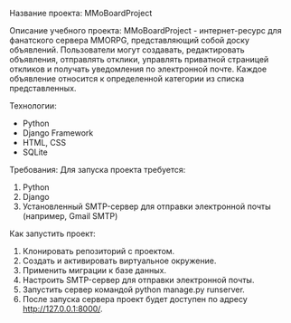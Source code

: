Название проекта: MMoBoardProject

Описание учебного проекта:
MMoBoardProject - интернет-ресурс для фанатского сервера MMORPG, представляющий собой доску объявлений. Пользователи могут создавать, редактировать объявления, отправлять отклики, управлять приватной страницей откликов и получать уведомления по электронной почте. Каждое объявление относится к определенной категории из списка представленных.

Технологии:
- Python
- Django Framework
- HTML, CSS
- SQLite 

Требования:
Для запуска проекта требуется:
1. Python
2. Django
3. Установленный SMTP-сервер для отправки электронной почты (например, Gmail SMTP)

Как запустить проект:
1. Клонировать репозиторий с проектом.
2. Создать и активировать виртуальное окружение.
3. Применить миграции к базе данных.
4. Настроить SMTP-сервер для отправки электронной почты.
5. Запустить сервер командой python manage.py runserver.
6. После запуска сервера проект будет доступен по адресу http://127.0.0.1:8000/.
